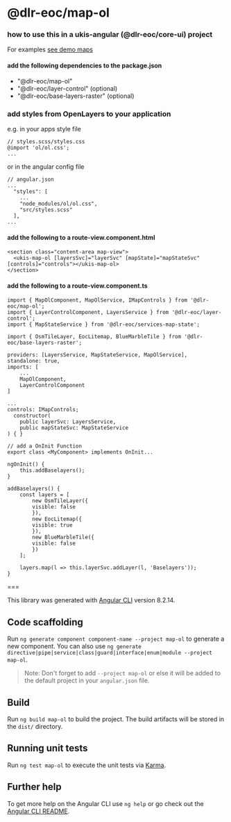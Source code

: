 # @dlr-eoc/map-ol

### how to use this in a ukis-angular (@dlr-eoc/core-ui) project

For examples [see demo maps](../demo-maps/README.md)

#### add the following dependencies to the package.json
- "@dlr-eoc/map-ol"
- "@dlr-eoc/layer-control" (optional)
- "@dlr-eoc/base-layers-raster" (optional)


### add styles from OpenLayers to your application

e.g. in your apps style file
```
// styles.scss/styles.css
@import 'ol/ol.css';
...

```

or in the angular config file
```
// angular.json
...
  "styles": [
    ...
    "node_modules/ol/ol.css",
    "src/styles.scss"
  ],
...

```

#### add the following to a route-view.component.html
```
<section class="content-area map-view">
  <ukis-map-ol [layersSvc]="layerSvc" [mapState]="mapStateSvc" [controls]="controls"></ukis-map-ol>
</section>
```

#### add the following to a route-view.component.ts
```
import { MapOlComponent, MapOlService, IMapControls } from '@dlr-eoc/map-ol';
import { LayerControlComponent, LayersService } from '@dlr-eoc/layer-control';
import { MapStateService } from '@dlr-eoc/services-map-state';

import { OsmTileLayer, EocLitemap, BlueMarbleTile } from '@dlr-eoc/base-layers-raster';
```


```
providers: [LayersService, MapStateService, MapOlService],
standalone: true,
imports: [
    ...
    MapOlComponent,
    LayerControlComponent
]

...
controls: IMapControls;
  constructor(
    public layerSvc: LayersService,
    public mapStateSvc: MapStateService
) { }
```

```
// add a OnInit Function
export class <MyComponent> implements OnInit...
```

```
ngOnInit() {
    this.addBaselayers();
}

addBaselayers() {
    const layers = [
        new OsmTileLayer({
        visible: false
        }),
        new EocLitemap({
        visible: true
        }),
        new BlueMarbleTile({
        visible: false
        })
    ];

    layers.map(l => this.layerSvc.addLayer(l, 'Baselayers'));
}
```


===

This library was generated with [Angular CLI](https://github.com/angular/angular-cli) version 8.2.14.

## Code scaffolding

Run `ng generate component component-name --project map-ol` to generate a new component. You can also use `ng generate directive|pipe|service|class|guard|interface|enum|module --project map-ol`.
> Note: Don't forget to add `--project map-ol` or else it will be added to the default project in your `angular.json` file. 

## Build

Run `ng build map-ol` to build the project. The build artifacts will be stored in the `dist/` directory.

## Running unit tests

Run `ng test map-ol` to execute the unit tests via [Karma](https://karma-runner.github.io).

## Further help

To get more help on the Angular CLI use `ng help` or go check out the [Angular CLI README](https://github.com/angular/angular-cli/blob/master/README.md).
